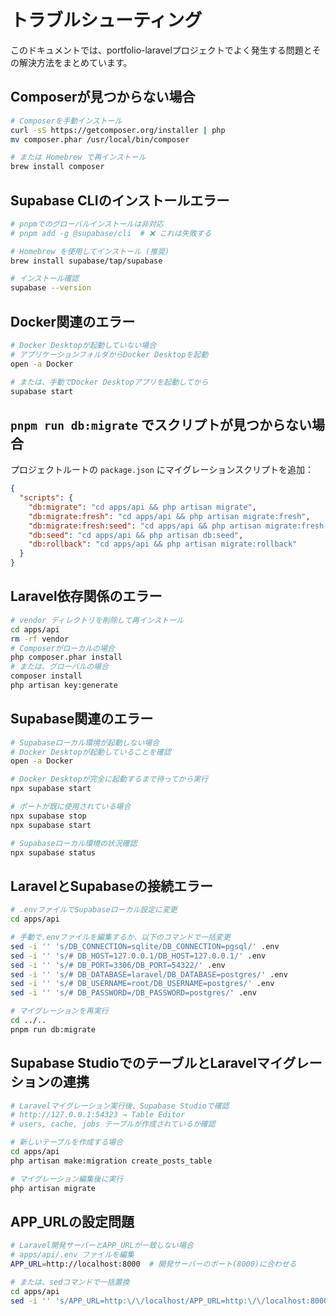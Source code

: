 # トラブルシューティング

このドキュメントでは、portfolio-laravelプロジェクトでよく発生する問題とその解決方法をまとめています。

## Composerが見つからない場合

```bash
# Composerを手動インストール
curl -sS https://getcomposer.org/installer | php
mv composer.phar /usr/local/bin/composer

# または Homebrew で再インストール
brew install composer
```

## Supabase CLIのインストールエラー

```bash
# pnpmでのグローバルインストールは非対応
# pnpm add -g @supabase/cli  # ❌ これは失敗する

# Homebrew を使用してインストール (推奨)
brew install supabase/tap/supabase

# インストール確認
supabase --version
```

## Docker関連のエラー

```bash
# Docker Desktopが起動していない場合
# アプリケーションフォルダからDocker Desktopを起動
open -a Docker

# または、手動でDocker Desktopアプリを起動してから
supabase start
```

## `pnpm run db:migrate` でスクリプトが見つからない場合

プロジェクトルートの `package.json` にマイグレーションスクリプトを追加：

```json
{
  "scripts": {
    "db:migrate": "cd apps/api && php artisan migrate",
    "db:migrate:fresh": "cd apps/api && php artisan migrate:fresh",
    "db:migrate:fresh:seed": "cd apps/api && php artisan migrate:fresh --seed",
    "db:seed": "cd apps/api && php artisan db:seed",
    "db:rollback": "cd apps/api && php artisan migrate:rollback"
  }
}
```

## Laravel依存関係のエラー

```bash
# vendor ディレクトリを削除して再インストール
cd apps/api
rm -rf vendor
# Composerがローカルの場合
php composer.phar install
# または、グローバルの場合
composer install
php artisan key:generate
```

## Supabase関連のエラー

```bash
# Supabaseローカル環境が起動しない場合
# Docker Desktopが起動していることを確認
open -a Docker

# Docker Desktopが完全に起動するまで待ってから実行
npx supabase start

# ポートが既に使用されている場合
npx supabase stop
npx supabase start

# Supabaseローカル環境の状況確認
npx supabase status
```

## LaravelとSupabaseの接続エラー

```bash
# .envファイルでSupabaseローカル設定に変更
cd apps/api

# 手動で.envファイルを編集するか、以下のコマンドで一括変更
sed -i '' 's/DB_CONNECTION=sqlite/DB_CONNECTION=pgsql/' .env
sed -i '' 's/# DB_HOST=127.0.0.1/DB_HOST=127.0.0.1/' .env
sed -i '' 's/# DB_PORT=3306/DB_PORT=54322/' .env
sed -i '' 's/# DB_DATABASE=laravel/DB_DATABASE=postgres/' .env
sed -i '' 's/# DB_USERNAME=root/DB_USERNAME=postgres/' .env
sed -i '' 's/# DB_PASSWORD=/DB_PASSWORD=postgres/' .env

# マイグレーションを再実行
cd ../..
pnpm run db:migrate
```

## Supabase StudioでのテーブルとLaravelマイグレーションの連携

```bash
# Laravelマイグレーション実行後、Supabase Studioで確認
# http://127.0.0.1:54323 → Table Editor
# users, cache, jobs テーブルが作成されているか確認

# 新しいテーブルを作成する場合
cd apps/api
php artisan make:migration create_posts_table

# マイグレーション編集後に実行
php artisan migrate
```

## APP_URLの設定問題

```bash
# Laravel開発サーバーとAPP_URLが一致しない場合
# apps/api/.env ファイルを編集
APP_URL=http://localhost:8000  # 開発サーバーのポート(8000)に合わせる

# または、sedコマンドで一括置換
cd apps/api
sed -i '' 's/APP_URL=http:\/\/localhost/APP_URL=http:\/\/localhost:8000/' .env
```
